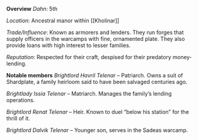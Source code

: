 **Overview**
*Dahn*: 5th

*Location*: Ancestral manor within [[Kholinar]]

*Trade/Influence*: Known as armorers and lenders. They run forges that supply officers in the warcamps with fine, ornamented plate. They also provide loans with high interest to lesser families.

*Reputation*: Respected for their craft, despised for their predatory money-lending.


**Notable members**
*Brightlord Havril Telenar* – Patriarch. Owns a suit of Shardplate, a family heirloom said to have been salvaged centuries ago.

*Brightlady Issia Telenar* – Matriarch. Manages the family’s lending operations.

*Brightlord Renat Telenar* – Heir. Known to duel “below his station” for the thrill of it.

*Brightlord Dalvik Telenar* – Younger son, serves in the Sadeas warcamp. 